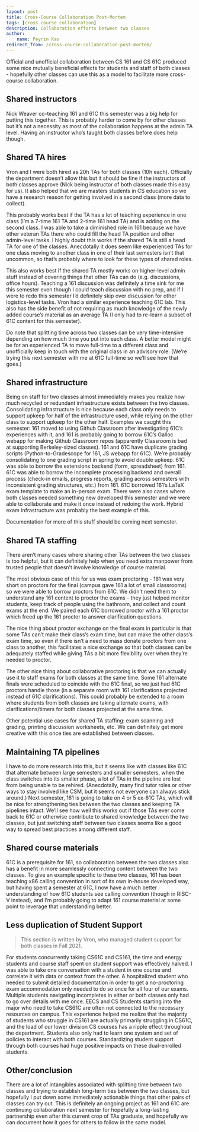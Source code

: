```yaml
---
layout: post
title: Cross-Course Collaboration Post-Mortem
tags: [cross course collaboration]
description: Collaboration efforts between two classes
author:
    name: Peyrin Kao
redirect_from: /cross-course-collaboration-post-mortem/
---
```


Official and unofficial collaboration between CS 161 and CS 61C produced some nice mutually beneficial effects for students and staff of both classes - hopefully other classes can use this as a model to facilitate more cross-course collaboration.

## Shared instructors

Nick Weaver co-teaching 161 and 61C this semester was a big help for putting this together. This is probably harder to come by for other classes but it’s not a necessity as most of the collaboration happens at the admin TA level. Having an instructor who’s taught both classes before does help though.

## Shared TA hires

Vron and I were both hired as 20h TAs for both classes (10h each). Officially the department doesn’t allow this but it should be fine if the instructors of both classes approve (Nick being instructor of both classes made this easy for us). It also helped that we are masters students in CS education so we have a research reason for getting involved in a second class (more data to collect).

This probably works best if the TA has a lot of teaching experience in one class (I’m a 7-time 161 TA and 2-time 161 head TA) and is adding on the second class. I was able to take a diminished role in 161 because we have other veteran TAs there who could fill the head TA position and other admin-level tasks. I highly doubt this works if the shared TA is still a head TA for one of the classes. Anecdotally it does seem like experienced TAs for one class moving to another class in one of their last semesters isn’t that uncommon, so that’s probably where to look for these types of shared roles.

This also works best if the shared TA mostly works on higher-level admin stuff instead of covering things that other TAs can do (e.g. discussions, office hours). Teaching a 161 discussion was definitely a time sink for me this semester even though I could teach discussion with no prep, and if I were to redo this semester I’d definitely skip over discussion for other logistics-level tasks. Vron had a similar experience teaching 61C lab. This also has the side benefit of not requiring as much knowledge of the newly added course’s material as an average TA (I only had to re-learn a subset of 61C content for this semester).

Do note that splitting time across two classes can be very time-intensive depending on how much time you put into each class. A better model might be for an experienced TA to move full-time to a different class and unofficially keep in touch with the original class in an advisory role. (We’re trying this next semester with me at 61C full-time so we’ll see how that goes.)

## Shared infrastructure

Being on staff for two classes almost immediately makes you realize how much recycled or redundant infrastructure exists between the two classes. Consolidating infrastructure is nice because each class only needs to support upkeep for half of the infrastructure used, while relying on the other class to support upkeep for the other half. Examples we caught this semester:
161 moved to using Github Classroom after investigating 61C’s experiences with it, and 161 is probably going to borrow 61C’s Galloc webapp for making Github Classroom repos (apparently Classroom is bad at supporting Berkeley-sized classes).
161 and 61C have duplicate grading scripts (Python-to-Gradescope for 161, JS webapp for 61C). We’re probably consolidating to one grading script in spring to avoid double upkeep.
61C was able to borrow the extensions backend (form, spreadsheet) from 161.
61C was able to borrow the incomplete processing backend and overall process (check-in emails, progress reports, grading across semesters with inconsistent grading structures, etc.) from 161.
61C borrowed 161’s LaTeX exam template to make an in-person exam.
There were also cases where both classes needed something new developed this semester and we were able to collaborate and make it once instead of redoing the work. Hybrid exam infrastructure was probably the best example of this.

Documentation for more of this stuff should be coming next semester.

## Shared TA staffing

There aren’t many cases where sharing other TAs between the two classes is too helpful, but it can definitely help when you need extra manpower from trusted people that doesn’t involve knowledge of course material.

The most obvious case of this for us was exam proctoring - 161 was very short on proctors for the final (campus gave 161 a lot of small classrooms) so we were able to borrow proctors from 61C. We didn’t need them to understand any 161 content to proctor the exams - they just helped monitor students, keep track of people using the bathroom, and collect and count exams at the end. We paired each 61C borrowed proctor with a 161 proctor which freed up the 161 proctor to answer clarification questions.

The nice thing about proctor exchange on the final exam in particular is that some TAs can’t make their class’s exam time, but can make the other class’s exam time, so even if there isn’t a need to mass donate proctors from one class to another, this facilitates a nice exchange so that both classes can be adequately staffed while giving TAs a bit more flexibility over when they’re needed to proctor.

The other nice thing about collaborative proctoring is that we can actually use it to staff exams for both classes at the same time. Some 161 alternate finals were scheduled to coincide with the 61C final, so we just had 61C proctors handle those (in a separate room with 161 clarifications projected instead of 61C clarifications). This could probably be extended to a room where students from both classes are taking alternate exams, with clarifications/timers for both classes projected at the same time.

Other potential use cases for shared TA staffing: exam scanning and grading, printing discussion worksheets, etc. We can definitely get more creative with this once ties are established between classes.

## Maintaining TA pipelines

I have to do more research into this, but it seems like with classes like 61C that alternate between large semesters and smaller semesters, when the class switches into its smaller phase, a lot of TAs in the pipeline are lost from being unable to be rehired. (Anecdotally, many find tutor roles or other ways to stay involved like CSM, but it seems not everyone can always stick around.) Next semester, 161 is going to take on 4 or 5 ex-61C TAs, which will be nice for strengthening ties between the two classes and keeping TA pipelines intact. We’ll see how well this works out if those TAs ever come back to 61C or otherwise contribute to shared knowledge between the two classes, but just switching staff between two classes seems like a good way to spread best practices among different staff.

## Shared course materials

61C is a prerequisite for 161, so collaboration between the two classes also has a benefit in more seamlessly connecting content between the two classes. To give an example specific to these two classes, 161 has been teaching x86 calling convention in sort of its own in-house developed way, but having spent a semester at 61C, I now have a much better understanding of how 61C students see calling convention (though in RISC-V instead), and I’m probably going to adapt 161 course material at some point to leverage that understanding better.

## Less duplication of Student Support

> This section is written by Vron, who managed student support for both classes in Fall 2021.

For students concurrently taking CS61C and CS161, the time and energy students and course staff spent on student support was effectively halved. I was able to take one conversation with a student in one course and correlate it with data or context from the other. A hospitalized student who needed to submit detailed documentation in order to get a no-proctoring exam accommodation only needed to do so once for all four of our exams. Multiple students navigating incompletes in either or both classes only had to go over details with me once. EECS and CS Students starting into the major who need to take CS61C are often not connected to the necessary resources on campus. This experience helped me realize that the majority of students who struggle in CS161 are actually primarily struggling in CS61C, and the load of our lower division CS courses has a ripple effect throughout the department. Students also only had to learn one system and set of policies to interact with both courses. Standardizing student support through both courses had huge positive impacts on these dual-enrolled students.

## Other/conclusion

There are a lot of intangibles associated with splitting time between two classes and trying to establish long-term ties between the two classes, but hopefully I put down some immediately actionable things that other pairs of classes can try out. This is definitely an ongoing project as 161 and 61C are continuing collaboration next semester for hopefully a long-lasting partnership even after this current crop of TAs graduate, and hopefully we can document how it goes for others to follow in the same model.
